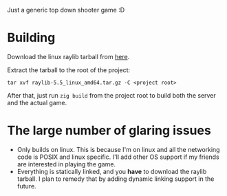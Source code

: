 Just a generic top down shooter game :D

# Building
Download the linux raylib tarball from
[here](https://github.com/raysan5/raylib/releases/download/5.5/raylib-5.5_linux_amd64.tar.gz).

Extract the tarball to the root of the project:
```
tar xvf raylib-5.5_linux_amd64.tar.gz -C <project root>
```
After that, just run `zig build` from the project root
to build both the server and the actual game.

# The large number of glaring issues
* Only builds on linux. This is because I'm on linux and all the networking code
is POSIX and linux specific. I'll add other OS support if my friends are
interested in playing the game.
* Everything is statically linked, and you **have** to download the raylib
tarball. I plan to remedy that by adding dynamic linking support in the future.
